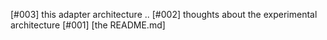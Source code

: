 [#003]       this adapter architecture ..
[#002]       thoughts about the experimental architecture
[#001]       [the README.md]
